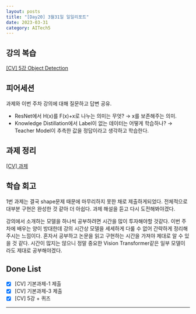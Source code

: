 ```yaml
---
layout: posts
title: "[Day20] 3월31일 일일리포트"
date: 2023-03-31
category: AITech5
---
```


## 강의 복습

[[CV] 5강 Object Detection](https://www.notion.so/CV-5-Object-Detection-0cd97f1371f04f7cb154c60a64790dc7) 

## 피어세션

과제와 이번 주차 강의에 대해 질문하고 답변 공유.

- ResNet에서 H(x)를 F(x)+x로 나누는 의미는 무엇? → x를 보존해주는 의미.
- Knowledge Distillation에서 Label이 없는 데이터는 어떻게 학습하나? → Teacher Model이 추측한 값을 정답이라고 생각하고 학습한다.

## 과제 정리

[[CV] 과제](https://www.notion.so/CV-acc3ffdfeec74d3f83242b6380ae40da) 

## 학습 회고

1번 과제는 결국 shape문제 때문에 마무리하지 못한 채로 제출하게되었다. 전체적으로 대부분 구현은 완성한 것 같아 더 아쉽다. 과제 해설을 듣고 다시 도전해봐야겠다.

강의에서 소개하는 모델을 하나씩 공부하려면 시간을 많이 투자해야할 것같다. 이번 주차에 배우는 양이 방대한데 강의 시간상 모델을 세세하게 다룰 수 없어 간략하게 정리해주시는 느낌이다. 혼자서 공부하고 논문을 읽고 구현하는 시간을 가져야 제대로 알 수 있을 것 같다. 시간이 많지는 않으니 정말 중요한 Vision Transformer같은 일부 모델이라도 제대로 공부해야겠다.

## Done List

- [x]  [CV] 기본과제-1 제출
- [x]  [CV] 기본과제-3 제출
- [x]  [CV] 5강 + 퀴즈

---
